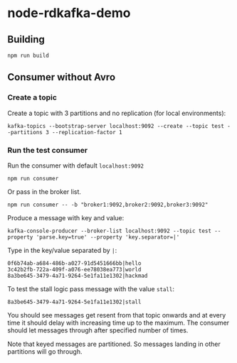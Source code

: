 # node-rdkafka-demo

## Building

```
npm run build
```

## Consumer without Avro

### Create a topic

Create a topic with 3 partitions and no replication (for local environments):

```
kafka-topics --bootstrap-server localhost:9092 --create --topic test --partitions 3 --replication-factor 1
```

### Run the test consumer

Run the consumer with default `localhost:9092`

```
npm run consumer
```

Or pass in the broker list.

```
npm run consumer -- -b "broker1:9092,broker2:9092,broker3:9092"
```

Produce a message with key and value:

```
kafka-console-producer --broker-list localhost:9092 --topic test --property 'parse.key=true' --property 'key.separator=|'
```

Type in the key/value separated by `|`:

```
0f6b74ab-a684-486b-a027-91d5451666bb|hello
3c42b2fb-722a-409f-a076-ee78038ea773|world
8a3be645-3479-4a71-9264-5e1fa11e1302|hackmad
```

To test the stall logic pass message with the value `stall`:

```
8a3be645-3479-4a71-9264-5e1fa11e1302|stall
```

You should see messages get resent from that topic onwards and at every time it should delay with increasing time up to the maximum. The consumer should let messages through after specified number of times.

Note that keyed messages are partitioned. So messages landing in other partitions will go through.
